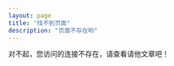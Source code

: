 ```yaml
---
layout: page
title: "找不到页面"
description: "页面不存在哟"
---  
```


对不起，您访问的连接不存在，请查看请他文章吧！

<script type="text/javascript">
  var GOOG_FIXURL_LANG = 'en';
  var GOOG_FIXURL_SITE = '{{ site.url }}'
</script>
<script type="text/javascript"
  src="http://linkhelp.clients.google.com/tbproxy/lh/wm/fixurl.js">
</script>